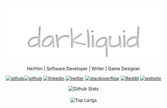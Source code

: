 <p align='center'><a href="https://darkliquid.co.uk" rel="nofollow" class="rich-diff-level-one"><img src="https://github.com/darkliquid/darkliquid/raw/master/assets/darkliquid.svg" alt="darkliquid" style="max-width:100%;"></a></p>
<p align='center'>
  He/Him | Software Developer | Writer | Game Designer
</p>
<p align="center"><a rel="me nofolloww" href="https://dice.camp/@darkliquid"><img src="https://cdn.jsdelivr.net/npm/simple-icons@3.0.1/icons/mastodon.svg" alt="github" height="40" data-canonical-src="https://cdn.jsdelivr.net/npm/simple-icons@3.0.1/icons/mastodon.svg" style="max-width:100%;"></a><a href="https://github.com/darkliquid"><img src="https://camo.githubusercontent.com/39942053b85115ce608c62fb0fd8abf2e1841ec8/68747470733a2f2f63646e2e6a7364656c6976722e6e65742f6e706d2f73696d706c652d69636f6e7340332e302e312f69636f6e732f6769746875622e737667" alt="github" height="40" data-canonical-src="https://cdn.jsdelivr.net/npm/simple-icons@3.0.1/icons/github.svg" style="max-width:100%;"></a>  <a href="https://www.linkedin.com/in/darkliquid/" rel="nofollow"><img src="https://camo.githubusercontent.com/609be48e654a9c8aed1660c2596b04f09ed13aee/68747470733a2f2f63646e2e6a7364656c6976722e6e65742f6e706d2f73696d706c652d69636f6e7340332e302e312f69636f6e732f6c696e6b6564696e2e737667" alt="linkedin" height="40" data-canonical-src="https://cdn.jsdelivr.net/npm/simple-icons@3.0.1/icons/linkedin.svg" style="max-width:100%;"></a>  <a href="https://twitter.com/darkliquid" rel="nofollow"><img src="https://camo.githubusercontent.com/980f413492d9dd5110062cfe16bb3e616f4a03ba/68747470733a2f2f63646e2e6a7364656c6976722e6e65742f6e706d2f73696d706c652d69636f6e7340332e302e312f69636f6e732f747769747465722e737667" alt="twitter" height="40" data-canonical-src="https://cdn.jsdelivr.net/npm/simple-icons@3.0.1/icons/twitter.svg" style="max-width:100%;"></a>  <a href="https://stackoverflow.com/users/97672" rel="nofollow"><img src="https://camo.githubusercontent.com/b7831cdd2eb45218d9831ba9ebfc80700ddcbb06/68747470733a2f2f63646e2e6a7364656c6976722e6e65742f6e706d2f73696d706c652d69636f6e7340332e302e312f69636f6e732f737461636b6f766572666c6f772e737667" alt="stackoverflow" height="40" data-canonical-src="https://cdn.jsdelivr.net/npm/simple-icons@3.0.1/icons/stackoverflow.svg" style="max-width:100%;"></a>  <a href="https://www.reddit.com/user/darkliquid0" rel="nofollow"><img src="https://camo.githubusercontent.com/ffbf405ac3cb46d3cc33579767434f466531fb67/68747470733a2f2f63646e2e6a7364656c6976722e6e65742f6e706d2f73696d706c652d69636f6e7340332e302e312f69636f6e732f7265646469742e737667" alt="Reddit" height="40" data-canonical-src="https://cdn.jsdelivr.net/npm/simple-icons@3.0.1/icons/reddit.svg" style="max-width:100%;"></a>  <a href="https://darkliquid.co.uk" rel="nofollow"><img src="https://camo.githubusercontent.com/f9eaf70422bdefe0a0febff74ea15569557918e6/68747470733a2f2f63646e2e6a7364656c6976722e6e65742f6e706d2f73696d706c652d69636f6e7340332e302e312f69636f6e732f69636c6f75642e737667" alt="website" height="40" data-canonical-src="https://cdn.jsdelivr.net/npm/simple-icons@3.0.1/icons/icloud.svg" style="max-width:100%;"></a></p>
<p align="center"><img src="https://github-readme-stats.vercel.app/api?username=darkliquid&show_icons=true&include_all_commits=true&count_private=true&hide_title=true" alt="Github Stats" align="center"><br><br><img src="https://camo.githubusercontent.com/1553fb7208a2da6af5bb5d90da2bbcfd10c4170c/68747470733a2f2f6769746875622d726561646d652d73746174732e76657263656c2e6170702f6170692f746f702d6c616e67732f3f757365726e616d653d6461726b6c6971756964266c61796f75743d636f6d70616374" alt="Top Langs" data-canonical-src="https://github-readme-stats.vercel.app/api/top-langs/?username=darkliquid&layout=compact&include_all_commits=true&count_private=true&hide_title=true" style="max-width:100%;" align="center"></p>
